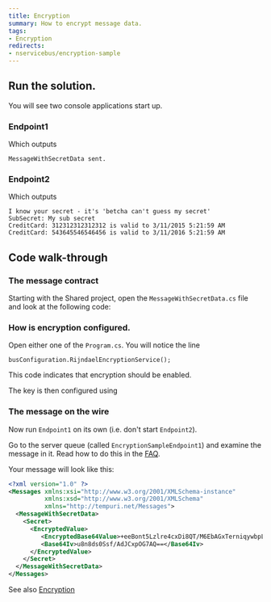 ```yaml
---
title: Encryption
summary: How to encrypt message data.
tags:
- Encryption
redirects:
- nservicebus/encryption-sample
---
```


## Run the solution.

You will see two console applications start up.

### Endpoint1 

Which outputs

```
MessageWithSecretData sent. 
```

### Endpoint2 

Which outputs

```
I know your secret - it's 'betcha can't guess my secret'
SubSecret: My sub secret
CreditCard: 312312312312312 is valid to 3/11/2015 5:21:59 AM
CreditCard: 543645546546456 is valid to 3/11/2016 5:21:59 AM
```

## Code walk-through

### The message contract

Starting with the Shared project, open the `MessageWithSecretData.cs` file and look at the following code:

<!-- import Message -->

### How is encryption configured. 

Open either one of the `Program.cs`. You will notice the line 

    busConfiguration.RijndaelEncryptionService();

This code indicates that encryption should be enabled.

The key is then configured using 

<!-- import ConfigureEncryption --> 


### The message on the wire

Now run `Endpoint1` on its own (i.e. don't start `Endpoint2`).

Go to the server queue (called `EncryptionSampleEndpoint1`) and examine the message in it. Read how to do this in the
[FAQ](/nservicebus/viewing-message-content-in-msmq.md).

Your message will look like this:

```XML
<?xml version="1.0" ?>
<Messages xmlns:xsi="http://www.w3.org/2001/XMLSchema-instance"
          xmlns:xsd="http://www.w3.org/2001/XMLSchema" 
          xmlns="http://tempuri.net/Messages">
  <MessageWithSecretData>
    <Secret>
      <EncryptedValue>
         <EncryptedBase64Value>+eeBont5Lzlre4cxDi8QT/M6EbAGxTerniqywbpLBVA=</EncryptedBase64Value>
         <Base64Iv>u8n8ds0Ssf/AdJCxpOG7AQ==</Base64Iv>
      </EncryptedValue>
    </Secret>
  </MessageWithSecretData>
</Messages>
```

See also [Encryption](/nservicebus/encryption.md)